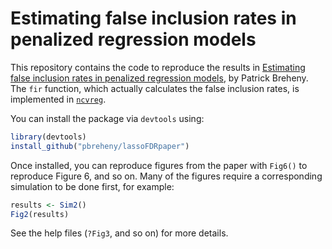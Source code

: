 # Estimating false inclusion rates in penalized regression models
This repository contains the code to reproduce the results in [Estimating false inclusion rates in penalized regression models](http://arxiv.org/pdf/1607.05636v1.pdf), by Patrick Breheny.
The `fir` function, which actually calculates the false inclusion rates, is implemented in [`ncvreg`](https://github.com/pbreheny/ncvreg).

You can install the package via `devtools` using:

```r
library(devtools)
install_github("pbreheny/lassoFDRpaper")
```

Once installed, you can reproduce figures from the paper with `Fig6()` to reproduce Figure 6, and so on.  Many of the figures require a corresponding simulation to be done first, for example:

```r
results <- Sim2()
Fig2(results)
```

See the help files (`?Fig3`, and so on) for more details.
